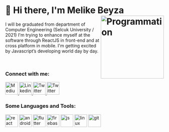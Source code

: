 # 🚀 Hi there, I'm Melike Beyza <img align="right" src="https://media.giphy.com/media/wvQIqJyNBOCjK/giphy.gif" alt="Programmation" width="200" />
I will be graduated from department of Computer Engineering (Selcuk University / 2021) 
I'm trying to enhance myself at the software through ReactJS in front-end and at cross platform in mobile. 
I'm getting excited by Javascript’s developing world day by day. 

<br />

### Connect with me:
<a href="https://melikebeyzabakici.medium.com/" target="_blank">
  <img src="https://cdn.jsdelivr.net/npm/simple-icons@3.13.0/icons/medium.svg" alt="Medium" width="40">
</a>
<a href="https://www.linkedin.com/in/melike-beyza-bakici-5a193b173/" target="_blank">
  <img src="https://cdn.jsdelivr.net/npm/simple-icons@v3/icons/linkedin.svg" alt="Linkedin" width="40">
</a>
<a href="https://twitter.com/beyzabakici" target="_blank">
   <img src="https://cdn.jsdelivr.net/npm/simple-icons@v3/icons/twitter.svg" alt="Twitter" width="40">
</a>
<a href="https://www.instagram.com/beyzabakici/" target="_blank">
   <img src="https://cdn.jsdelivr.net/npm/simple-icons@v3/icons/instagram.svg" alt="Twitter" width="40">
</a>

<br />

### Some Languages and Tools:

<p align="left">
  <img src="https://cdn.jsdelivr.net/npm/simple-icons@3.13.0/icons/react.svg" alt="react" width="40" height="40"/> 
  <img src="https://cdn.jsdelivr.net/npm/simple-icons@3.13.0/icons/android.svg" alt="android" width="40" height="40"/>
  <img src="https://cdn.jsdelivr.net/npm/simple-icons@3.13.0/icons/flutter.svg" alt="flutter" width="40" height="40"/>  
  <img src="https://cdn.jsdelivr.net/npm/simple-icons@3.13.0/icons/firebase.svg" alt="firebase" width="40" height="40"/>  
  <img src="https://cdn.jsdelivr.net/npm/simple-icons@3.13.0/icons/javascript.svg" alt="js" width="40" height="40"/>
  <img src="https://cdn.jsdelivr.net/npm/simple-icons@3.13.0/icons/linux.svg" alt="linux" width="40" height="40"/>  
  <img src="https://cdn.jsdelivr.net/npm/simple-icons@3.13.0/icons/git.svg" alt="git" width="40" height="40"/>  
</p>

